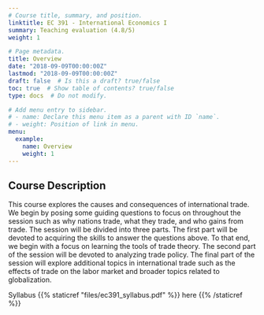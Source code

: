 ```yaml
---
# Course title, summary, and position.
linktitle: EC 391 - International Economics I
summary: Teaching evaluation (4.8/5)
weight: 1

# Page metadata.
title: Overview
date: "2018-09-09T00:00:00Z"
lastmod: "2018-09-09T00:00:00Z"
draft: false  # Is this a draft? true/false
toc: true  # Show table of contents? true/false
type: docs  # Do not modify.

# Add menu entry to sidebar.
# - name: Declare this menu item as a parent with ID `name`.
# - weight: Position of link in menu.
menu:
  example:
    name: Overview
    weight: 1
---
```


## Course Description

This course explores the causes and consequences of international trade. We begin by posing some guiding questions to focus on throughout the session such as why nations trade, what they trade, and who gains from trade. The session will be divided into three parts. The first part will be devoted to acquiring the skills to answer the questions above. To that end, we begin with a focus on learning the tools of trade theory. The second part of the session will be devoted to analyzing trade policy. The final part of the session will explore additional topics in international trade such as the effects of trade on the labor market and broader topics related to globalization.

Syllabus {{% staticref "files/ec391_syllabus.pdf" %}} here {{% /staticref %}}
